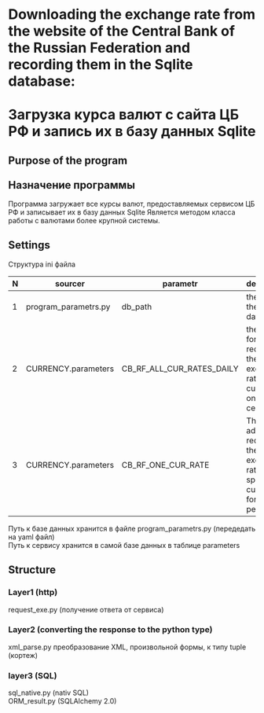 # Downloading the exchange rate from the website of the Central Bank of the Russian Federation and recording them in the Sqlite database:<br><br>Загрузка курса валют с сайта ЦБ РФ и запись их в базу данных Sqlite

## Purpose of the program<br><br>Назначение программы
Программа загружает все курсы валют, предоставляемых сервисом ЦБ РФ и записывает их в базу данных Sqlite
Является методом класса работы с валютами более крупной системы.

## Settings
Структура ini файла
<table>
   <thead>
        <tr>
           <th>N</th>
           <th>sourcer</th>
           <th>parametr</th>
           <th>description</th>
           <th>example</th>
        </tr>
   </thead>
   <tbody>
       <tr>
          <td>1</td>
          <td>program_parametrs.py</td>
          <td>db_path</td>
          <td>the path to the database</td>
          <td>D:\\MY_SCRIPTS\\_CurRate_2023\\DB\\CURRENCY.db</td>
         
  </tr>
   <tr>
          <td>2</td>
          <td>CURRENCY.parameters</td>
          <td>CB_RF_ALL_CUR_RATES_DAILY</td>
          <td>the address for receiving the exchange rates of all currencies on a certain day</td>
          <td>https://cbr.ru/scripts/XML_daily.asp</td>
         
  </tr>
  <tr>
          <td>3</td>
          <td>CURRENCY.parameters</td>
          <td>CB_RF_ONE_CUR_RATE</td>
          <td>The address for receiving the exchange rates of a specific currency for the period</td>
          <td>https://cbr.ru/scripts/XML_dynamic.asp</td>
         
  </tr>
</tbody>
</table>

Путь к базе данных хранится в файле program_parametrs.py   (передедать на yaml файл)<br>
Путь к сервису хранится в самой базе данных в таблице parameters

## Structure

### Layer1 (http)
request_exe.py (получение ответа от сервиса) 

### Layer2 (converting the response to the python type)
xml_parse.py  преобразование XML, произвольной формы, к типу tuple (кортеж)

### layer3 (SQL)
sql_native.py  (nativ SQL)<br>
ORM_result.py (SQLAlchemy 2.0)






